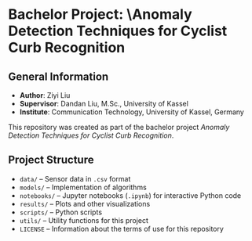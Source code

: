 # Bachelor Project: \\Anomaly Detection Techniques for Cyclist Curb Recognition

## General Information

- **Author**: Ziyi Liu  
- **Supervisor**: Dandan Liu, M.Sc., University of Kassel  
- **Institute**: Communication Technology, University of Kassel, Germany  

This repository was created as part of the bachelor project *Anomaly Detection Techniques for Cyclist Curb Recognition*.

## Project Structure

- `data/` – Sensor data in `.csv` format  
- `models/` – Implementation of algorithms  
- `notebooks/` – Jupyter notebooks (`.ipynb`) for interactive Python code  
- `results/` – Plots and other visualizations  
- `scripts/` – Python scripts  
- `utils/` – Utility functions for this project  
- `LICENSE` – Information about the terms of use for this repository  


